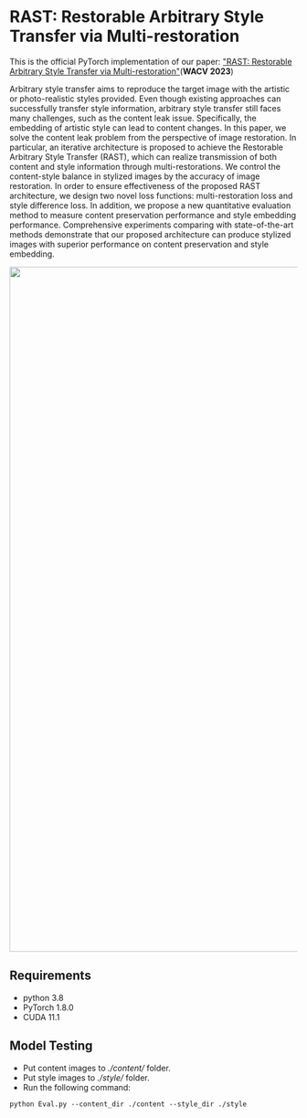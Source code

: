 # RAST: Restorable Arbitrary Style Transfer via Multi-restoration

This is the official PyTorch implementation of our paper: ["RAST: Restorable Arbitrary Style Transfer via Multi-restoration"](https://openaccess.thecvf.com/content/WACV2023/html/Ma_RAST_Restorable_Arbitrary_Style_Transfer_via_Multi-Restoration_WACV_2023_paper.html)(**WACV 2023**)   


Arbitrary style transfer aims to reproduce the target image with the artistic or photo-realistic styles provided. Even though existing approaches can successfully transfer style information, arbitrary style transfer still faces many challenges, such as the content leak issue. Specifically, the embedding of artistic style can lead to content changes. In this paper, we solve the content leak problem from the perspective of image restoration. In particular, an iterative architecture is proposed to achieve the Restorable Arbitrary Style Transfer (RAST), which can realize transmission of both content and style information through multi-restorations. We control the content-style balance in stylized images by the accuracy of image restoration. In order to ensure effectiveness of the proposed RAST architecture, we design two novel loss functions: multi-restoration loss and style difference loss. In addition, we propose a new quantitative evaluation method to measure content preservation performance and style embedding performance. Comprehensive experiments comparing with state-of-the-art methods demonstrate that our proposed architecture can produce stylized images with superior performance on content preservation and style embedding.

<div align=center>
<img src="https://github.com/xudongLi-Alex/RAST/blob/main/pic.png" width="1200" alt="Pipeline"/><br/>
</div>


## Requirements  
- python 3.8
- PyTorch 1.8.0
- CUDA 11.1


## Model Testing
- Put content images to *./content/* folder.
- Put style images to *./style/* folder.
- Run the following command:
```
python Eval.py --content_dir ./content --style_dir ./style
```
